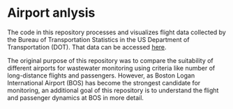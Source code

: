 # Airport anlysis

The code in this repository processes and visualizes flight data collected by the Bureau of Transportation Statistics in the US Department of Transportation (DOT). That data can be accessed [here](https://www.transtats.bts.gov/Tables.asp?QO_VQ=EEE&QO_anzr=Nv4%FDPn44vr4%FDf6n6v56vp5%FD%FLS14z%FDHE%FDg4nssvp%FM-%FDNyy%FDPn44vr45&QO_fu146_anzr=Nv4%FDPn44vr45).  

The original purpose of this repository was to compare the suitability of different airports for wastewater monitoring using criteria like number of long-distance flights and passengers. However, as Boston Logan International Airport (BOS) has become the strongest candidate for monitoring, an additional goal of this repository is to understand the flight and passenger dynamics at BOS in more detail. 
